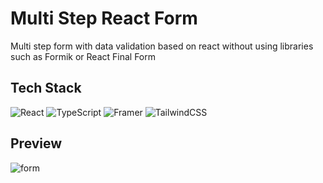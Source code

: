 # Multi Step React Form #

Multi step form with data validation based on react without using libraries such as Formik or React Final Form

## Tech Stack ##

![React](https://img.shields.io/badge/react-%2320232a.svg?style=for-the-badge&logo=react&logoColor=%2361DAFB) ![TypeScript](https://img.shields.io/badge/typescript-%23007ACC.svg?style=for-the-badge&logo=typescript&logoColor=white) ![Framer](https://img.shields.io/badge/Framer-black?style=for-the-badge&logo=framer&logoColor=blue)  ![TailwindCSS](https://img.shields.io/badge/tailwindcss-%2338B2AC.svg?style=for-the-badge&logo=tailwind-css&logoColor=white)


## Preview ##

![form](https://github.com/JayCodeGitHub/advanced-form/assets/66550003/a0469d87-76a8-4403-bd92-5ff3be88bc5e)

